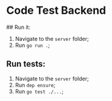 # Code Test Backend

## Run it:
1. Navigate to the `server` folder;
1. Run `go run .`;

## Run tests:
1. Navigate to the `server` folder;
1. Run `dep ensure`;
1. Run `go test ./...`;